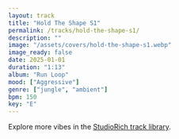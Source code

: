 ```yaml
---
layout: track
title: "Hold The Shape S1"
permalink: /tracks/hold-the-shape-s1/
description: ""
image: "/assets/covers/hold-the-shape-s1.webp"
image_ready: false
date: 2025-01-01
duration: "1:13"
album: "Run Loop"
mood: ["Aggressive"]
genre: ["jungle", "ambient"]
bpm: 150
key: "E"
---
```


Explore more vibes in the [StudioRich track library](/tracks/).

